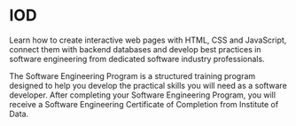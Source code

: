 # IOD

Learn how to create interactive web pages with HTML, CSS and JavaScript, connect them with backend databases and develop best practices in software engineering from dedicated software industry professionals.

The Software Engineering Program is a structured training program designed to help you develop the practical skills you will need as a software developer. After completing your Software Engineering Program, you will receive a Software Engineering Certificate of Completion from Institute of Data.
